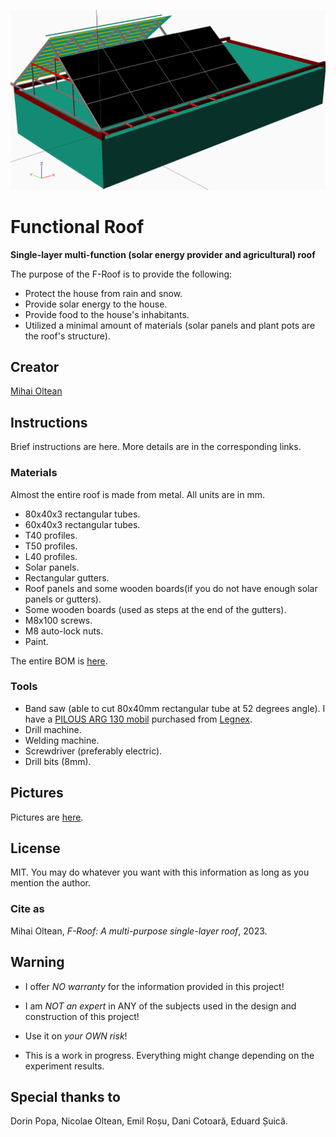 ![f-roof](f-roof.png)

# Functional Roof

__Single-layer multi-function (solar energy provider and agricultural) roof__

The purpose of the F-Roof is to provide the following:

- Protect the house from rain and snow.
- Provide solar energy to the house.
- Provide food to the house's inhabitants.
- Utilized a minimal amount of materials (solar panels and plant pots are the roof's structure).

## Creator

[Mihai Oltean](https://mihaioltean.github.io)

## Instructions

Brief instructions are here. More details are in the corresponding links.

### Materials

Almost the entire roof is made from metal.
All units are in mm.

- 80x40x3 rectangular tubes.
- 60x40x3 rectangular tubes.
- T40 profiles.
- T50 profiles.
- L40 profiles.
- Solar panels.
- Rectangular gutters.
- Roof panels and some wooden boards(if you do not have enough solar panels or gutters).
- Some wooden boards (used as steps at the end of the gutters).
- M8x100 screws.
- M8 auto-lock nuts.
- Paint.

The entire BOM is [here]().

### Tools

- Band saw (able to cut 80x40mm rectangular tube at 52 degrees angle). I have a [PILOUS ARG 130 mobil](https://www.pilous.cz/en/metal/bandsaws/manual/arg-130-mobil) purchased from [Legnex](https://legnex.cz).
- Drill machine.
- Welding machine.
- Screwdriver (preferably electric).
- Drill bits (8mm).

## Pictures

Pictures are [here]().

## License

MIT. You may do whatever you want with this information as long as you mention the author.

### Cite as

Mihai Oltean, *F-Roof: A multi-purpose single-layer roof*, 2023.

## Warning

- I offer *NO warranty* for the information provided in this project!

- I am *NOT an expert* in ANY of the subjects used in the design and construction of this project! 

- Use it on *your OWN risk*!

- This is a work in progress. Everything might change depending on the experiment results.

## Special thanks to

Dorin Popa, Nicolae Oltean, Emil Roșu, Dani Cotoară, Eduard Șuică.